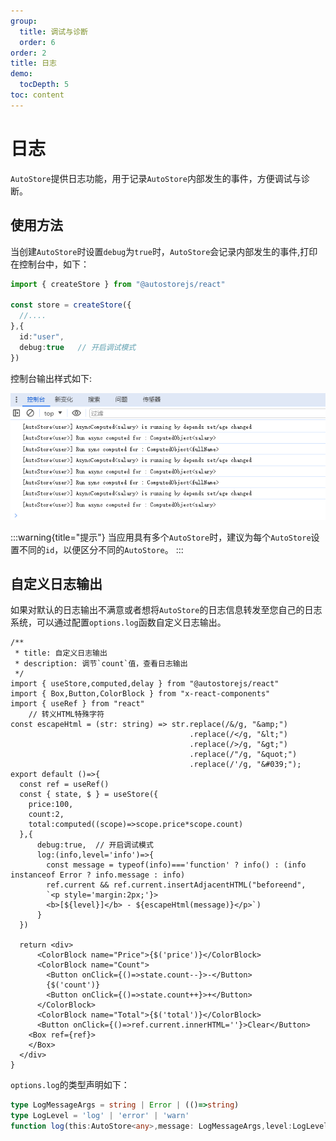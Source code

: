 ```yaml
---
group:
  title: 调试与诊断
  order: 6
order: 2 
title: 日志
demo:
  tocDepth: 5
toc: content
---
```


# 日志

`AutoStore`提供日志功能，用于记录`AutoStore`内部发生的事件，方便调试与诊断。



## 使用方法

当创建`AutoStore`时设置`debug`为`true`时，`AutoStore`会记录内部发生的事件,打印在控制台中，如下：

```ts | pure  {6}
import { createStore } from "@autostorejs/react"

const store = createStore({
  //....
},{
  id:"user",
  debug:true   // 开启调试模式  
})
```

控制台输出样式如下:

![log](./logs.png)

:::warning{title="提示"}
当应用具有多个`AutoStore`时，建议为每个`AutoStore`设置不同的`id`，以便区分不同的`AutoStore`。
:::


## 自定义日志输出

如果对默认的日志输出不满意或者想将`AutoStore`的日志信息转发至您自己的日志系统，可以通过配置`options.log`函数自定义日志输出。

```tsx  
/**
 * title: 自定义日志输出
 * description: 调节`count`值，查看日志输出
 */
import { useStore,computed,delay } from "@autostorejs/react"
import { Box,Button,ColorBlock } from "x-react-components"
import { useRef } from "react"
    // 转义HTML特殊字符
const escapeHtml = (str: string) => str.replace(/&/g, "&amp;")
                                        .replace(/</g, "&lt;")
                                        .replace(/>/g, "&gt;")
                                        .replace(/"/g, "&quot;")
                                        .replace(/'/g, "&#039;");
export default ()=>{
  const ref = useRef()
  const { state, $ } = useStore({
    price:100,
    count:2,
    total:computed((scope)=>scope.price*scope.count)
  },{
      debug:true,  // 开启调试模式
      log:(info,level='info')=>{
        const message = typeof(info)==='function' ? info() : (info instanceof Error ? info.message : info)
        ref.current && ref.current.insertAdjacentHTML("beforeend",
        `<p style='margin:2px;'}>
        <b>[${level}]</b> - ${escapeHtml(message)}</p>`)
      }
  })
 
  return <div> 
      <ColorBlock name="Price">{$('price')}</ColorBlock>
      <ColorBlock name="Count">
        <Button onClick={()=>state.count--}>-</Button>
        {$('count')}
        <Button onClick={()=>state.count++}>+</Button>
      </ColorBlock>
      <ColorBlock name="Total">{$('total')}</ColorBlock> 
      <Button onClick={()=>ref.current.innerHTML=''}>Clear</Button>
    <Box ref={ref}>
    </Box>
  </div>
} 

```

`options.log`的类型声明如下：
```ts | pure
type LogMessageArgs = string | Error | (()=>string)
type LogLevel = 'log' | 'error' | 'warn'
function log(this:AutoStore<any>,message: LogMessageArgs,level:LogLevel='log'){
```